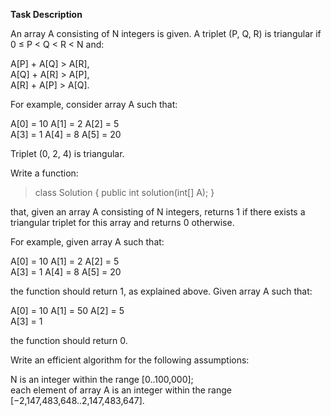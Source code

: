 **Task Description**

An array A consisting of N integers is given. A triplet (P, Q, R) is triangular if 0 ≤ P < Q < R < N and:

A[P] + A[Q] > A[R],  
A[Q] + A[R] > A[P],  
A[R] + A[P] > A[Q].  

For example, consider array A such that:

  A[0] = 10    A[1] = 2    A[2] = 5   
  A[3] = 1     A[4] = 8    A[5] = 20  
  
Triplet (0, 2, 4) is triangular.

Write a function:

> class Solution { public int solution(int[] A); }

that, given an array A consisting of N integers, returns 1 if there exists a triangular triplet for this array and returns 0 otherwise.

For example, given array A such that:

  A[0] = 10    A[1] = 2    A[2] = 5  
  A[3] = 1     A[4] = 8    A[5] = 20  
  
the function should return 1, as explained above. Given array A such that:

  A[0] = 10    A[1] = 50    A[2] = 5  
  A[3] = 1
  
the function should return 0.

Write an efficient algorithm for the following assumptions:

N is an integer within the range [0..100,000];  
each element of array A is an integer within the range [−2,147,483,648..2,147,483,647].
